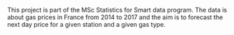 This project is part of the MSc Statistics for Smart data program. The data is about gas prices in France from 2014 
to 2017 and the aim is to forecast the next day price for a given station and a given gas type. 
